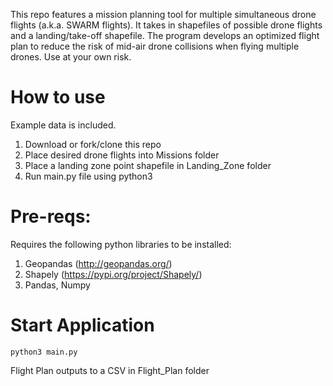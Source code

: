 This repo features a mission planning tool for multiple simultaneous drone flights (a.k.a. SWARM flights). It takes in shapefiles of possible drone flights and a landing/take-off shapefile. The program develops an optimized flight plan to reduce the risk of mid-air drone collisions when flying multiple drones. Use at your own risk.

# How to use
Example data is included.
1) Download or fork/clone this repo
2) Place desired drone flights into Missions folder
3) Place a landing zone point shapefile in Landing_Zone folder
4) Run main.py file using python3

# Pre-reqs:
Requires the following python libraries to be installed:
  1) Geopandas (http://geopandas.org/)
  2) Shapely (https://pypi.org/project/Shapely/)
  3) Pandas, Numpy

# Start Application
```
python3 main.py
```
Flight Plan outputs to a CSV in Flight_Plan folder